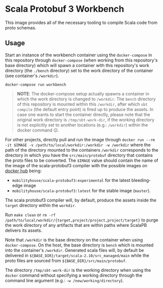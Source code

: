# Scala Protobuf 3 Workbench

This image provides all of the necessary tooling to compile Scala code from
proto schemas.

## Usage

Start an instance of the workbench container using the `docker-compose` in this
repository through `docker-compose` (when working from this repository's base
directory) which will spawn a container with this repository's work directory
(the `./bench` directory) set to the work directory of the container (see
container's `/workdir`).

`docker-compose run workbench`

> **NOTE**: The docker-compose setup actually spawns a container in which
the work directory is changed to `/workdir`. The `bench` directory of this
repository is mounted within this `/workdir`, after which `sbt compile` (the
default entry point) is fired up to produce the assets. In case one wants to
start the container directly, please note that the original work directory is
`/tmp/sbt-work-dir`, if the working directory is not explicitly set to another
locations (e.g.: `/workdir`) within the docker command :wink:.

For other projects, directly pull and run the image through
`docker run --rm -it $IMAGE -v /path/to/local/workdir:/workdir -w /workdir`
where the path of the directory mounted to the containers `/workdir` corresponds
to the directory in which you have the `src/main/protobuf` directory that
contains the proto files to be converted. The `$IMAGE` value should contain the
name of the image of the scala-protobuf3 compiler with the possible images on
[docker hub](https://hub.docker.com/r/mobilityhouse/scala-protobuf3/builds/)
being:

 - `mobilityhouse/scala-protobuf3:experimental` for the latest bleeding-edge image
 - `mobilityhouse/scala-protobuf3:latest` for the stable image (`master`).


The scala protobuf3 compiler will, by default, produce the assets inside the
`target` directory within the `workdir`.

Run `make clean` or `rm -rf /path/to/local/workdir/{target,project/project,project/target}`
to purge the work directory of any artifacts that are within paths where
ScalaPB delivers its assets.

Note that `/workdir` is the base directory on the container when using
`docker-compose`. On the host, the base directory is `bench` which is
mounted into the container's `/workdir`. Generated scala files will, by default
be delivered in `${BASE_DIR}/target/scala-2.10/src_managed/main` while the proto
files are sourced from `${BASE_DIR}/src/main/protobuf`.

The directory `/tmp/sbt-work-dir` is the working directory when using
the `docker` command without specifying a working directory through the
command line argument (e.g.: `-w /new/working/directory`).

